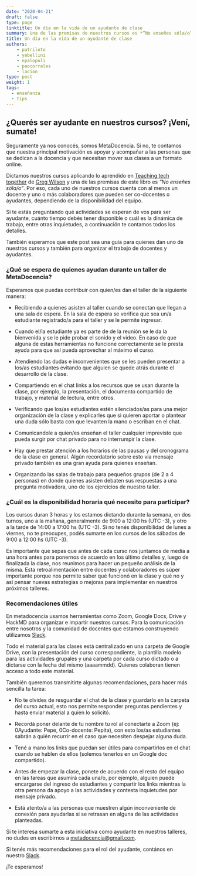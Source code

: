 ```yaml
---
date: "2020-04-21"
draft: false
type: page
linktitle: Un día en la vida de un ayudante de clase
summary: Una de las premisas de nuestros cursos es *“No enseñes sóla/o”*.  Por eso, cada curso cuenta con un docente, un co-docente y uno o más colaboradores, dependiendo de la disponibilidad del equipo.  Te resumimos qué actividades hace un ayudante, cuánto tiempo debes tener disponible, cuál es la dinámica de trabajo, entre otros detalles.
title: Un día en la vida de un ayudante de clase
authors:
    - patriloto
    - yabellini
    - npalopoli
    - paocorrales
    - lacion
type: post
weight: 1
tags: 
  - enseñanza
  - tips 
---
```


## ¿Querés ser ayudante en nuestros cursos? ¡Vení, sumate!

  
Seguramente ya nos conocés, somos MetaDocencia. Si no, te contamos que nuestra principal motivación es apoyar y acompañar a las personas que se dedican a la docencia y que necesitan mover sus clases a un formato online.

Dictamos nuestros cursos aplicando lo aprendido en [Teaching tech together](https://teachtogether.tech/) de [Greg Wilson](https://twitter.com/gvwilson) y una de las premisas de este libro es *“No enseñes sóla/o”*.  Por eso, cada uno de nuestros cursos cuenta con al menos un docente y uno o más colaboradores que pueden ser co-docentes o ayudantes, dependiendo de la disponibilidad del equipo. 

Si te estás preguntando qué actividades se esperan de vos para ser ayudante, cuánto tiempo debés tener disponible o cuál es la dinámica de trabajo, entre otras inquietudes, a continuación te contamos todos los detalles.

También esperamos que este post sea una guía para quienes dan uno de nuestros cursos y también para organizar el trabajo de docentes y ayudantes.

  
### ¿Qué se espera de quienes ayudan durante un taller de MetaDocencia?


Esperamos que puedas contribuir con quien/es dan el taller de la siguiente manera:


-   Recibiendo a quienes asisten al taller cuando se conectan que llegan a una sala de espera. En la sala de espera se verifica que sea un/a estudiante registrado/a para el taller y se le permite ingresar.

-   Cuando el/la estudiante ya es parte de de la reunión se le da la bienvenida y se le pide probar el sonido y el video. En caso de que alguna de estas herramientas no funcione correctamente se le presta ayuda para que así pueda aprovechar al máximo el curso.

-   Atendiendo las dudas e inconvenientes que se les pueden presentar a los/as estudiantes evitando que alguien se quede atrás durante el desarrollo de la clase.

-   Compartiendo en el chat links a los recursos que se usan durante la clase, por ejemplo, la presentación, el documento compartido de trabajo, y material de lectura, entre otros. 
    
-   Verificando que los/as estudiantes estén silenciados/as para una mejor organización de la clase y explicarles que si quieren aportar o plantear una duda sólo basta con que levanten la mano o escriban en el chat.

-   Comunicandole a quien/es enseñan el taller cualquier imprevisto que pueda surgir por chat privado para no interrumpir la clase.
    
-   Hay que prestar atención a los horarios de las pausas y del cronograma de la clase en general. Algún recordatorio sobre esto via mensaje privado también es una gran ayuda para quienes enseñan.
    
-   Organizando las salas de trabajo para pequeños grupos (de 2 a 4 personas) en donde quienes asisten debaten sus respuestas a una pregunta motivadora, uno de los ejercicios de nuestro taller.
    

### ¿Cuál es la disponibilidad horaria qué necesito para participar?

Los cursos duran 3 horas y los estamos dictando durante la semana, en dos turnos, uno a la mañana, generalmente de 9:00 a 12:00 hs (UTC -3), y otro a  la tarde de 14:00 a 17:00 hs (UTC -3).  Si no tenés disponibilidad de lunes a viernes, no te preocupes, podés sumarte en los cursos de los sábados de 9:00 a 12:00 hs (UTC -3).

Es importante que sepas que antes de cada curso nos juntamos de media a una hora antes para ponernos de acuerdo en los último detalles y, luego de finalizada la clase, nos reunimos para hacer un pequeño análisis de la misma. Esta retroalimentación entre docentes y colaboradores es súper importante porque nos permite saber qué funcionó en la clase y qué no y así pensar nuevas estrategias o mejoras para implementar en nuestros próximos talleres.

  
### Recomendaciones útiles

En metadocencia usamos herramientas como Zoom, Google Docs, Drive y HackMD para organizar e impartir nuestros cursos. Para la comunicación entre nosotros y la comunidad de docentes que estamos construyendo utilizamos [Slack](https://w3id.org/metadocencia/slack).

Todo el material para las clases está centralizado en una carpeta de Google Drive, con la presentación del curso correspondiente, la plantilla modelo para las actividades grupales y una carpeta por cada curso dictado o a dictarse con la fecha del mismo (aaaammdd). Quienes colaboran tienen acceso a todo este material.

También queremos transmitirte algunas recomendaciones, para hacer más sencilla tu tarea: 

-   No te olvides de resguardar el chat de la clase y guardarlo en la carpeta del curso actual, esto nos permite responder preguntas pendientes y hasta enviar material a quien lo solicitó.

-   Recordá poner delante de tu nombre tu rol al conectarte a Zoom (ej: 0Ayudante: Pepe, 0Co-docente: Pepita), con esto los/as estudiantes sabrán a quién recurrir en el caso que necesiten despejar alguna duda.

-   Tené a mano los links que puedan ser útiles para compartirlos en el chat cuando se hablen de ellos (solemos tenerlos en un Google doc compartido).
    
-   Antes de empezar la clase, ponete de acuerdo con el resto del equipo en las tareas que asumirá cada una/o, por ejemplo, alguien puede encargarse del ingreso de estudiantes y compartir los links mientras la otra persona da apoyo a las actividades y contesta inquietudes por mensaje privado.
    
-   Está atento/a a las personas que muestren algún inconveniente de conexión para ayudarlas si se retrasan en alguna de las actividades planteadas.
    
    
Si te interesa sumarte a esta iniciativa como ayudante en nuestros talleres, no dudes en escribirnos a metadocencia@gmail.com.

Si tenés más recomendaciones para el rol del ayudante, contános en nuestro [Slack](https://w3id.org/metadocencia/slack).

¡Te esperamos!
